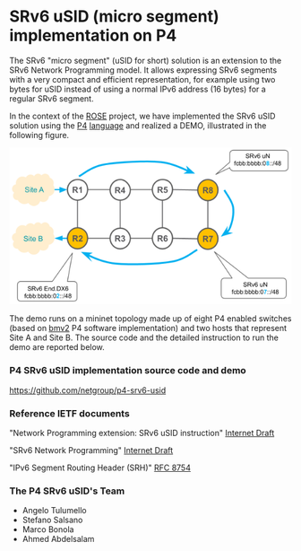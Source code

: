 # SRv6 uSID (micro segment) implementation on P4

The SRv6 "micro segment" (uSID for short) solution is an extension to the SRv6 Network
Programming model. It allows expressing SRv6 segments with a very compact and 
efficient representation, for example using two bytes for uSID instead of using
a normal IPv6 address (16 bytes) for a regular SRv6 segment.

In the context of the [ROSE](https://netgroup.github.io/rose/) project, we have 
implemented the SRv6 uSID solution using the [P4](https://www.opennetworking.org/p4/) [language](https://github.com/p4lang/tutorials)
and realized a DEMO, illustrated in the following figure.

<!--- img source (new version in gslide):
      https://docs.google.com/presentation/d/1rV0ViQYk9lYUnJH16zvf5qBDUK4yTWAeHoryo6Fe0jo/edit#slide=id.g7f4100c2bd_6_0 
      export the slide as .png, cut to roughly 615x341, and upload in docs/images with the same name --->
![p4-srv6-usid-demo-topology.jpg](<./images/p4-srv6-usid-demo-topology.png>)

The demo runs on a mininet topology made up of eight P4 enabled switches (based on [bmv2](https://github.com/p4lang/behavioral-model) P4 software implementation) and two hosts that represent Site A and Site B. The source code and the detailed instruction to run the demo are reported below.

### P4 SRv6 uSID implementation source code and demo

https://github.com/netgroup/p4-srv6-usid

### Reference IETF documents

"Network Programming extension: SRv6 uSID instruction" [Internet Draft](https://tools.ietf.org/html/draft-filsfils-spring-net-pgm-extension-srv6-usid)

"SRv6 Network Programming" [Internet Draft](https://tools.ietf.org/html/draft-ietf-spring-srv6-network-programming) 
              
"IPv6 Segment Routing Header (SRH)" [RFC 8754](https://www.rfc-editor.org/rfc/rfc8754.html)

### The P4 SRv6 uSID's Team

- Angelo Tulumello
- Stefano Salsano
- Marco Bonola
- Ahmed Abdelsalam
